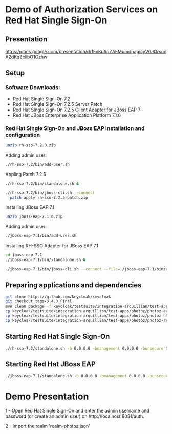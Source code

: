 # Demo of Authorization Services on Red Hat Single Sign-On

## Presentation

https://docs.google.com/presentation/d/1FxKu6pZAFMumdpagicyV0JQrscxA2dKqZelibO1Czhw

## Setup

### Software Downloads:
* Red Hat Single Sign-On 7.2
* Red Hat Single Sign-On 7.2.5 Server Patch
* Red Hat Single Sign-On 7.2.5 Client Adapter for JBoss EAP 7
* Red Hat JBoss Enterprise Application Platform 7.1.0

### Red Hat Single Sign-On and JBoss EAP installation and configuration

```bash
unzip rh-sso-7.2.0.zip
```

Adding admin user:

```bash
./rh-sso-7.2/bin/add-user.sh
```

Appling Patch 7.2.5

```bash
./rh-sso-7.2/bin/standalone.sh &

./rh-sso-7.2/bin/jboss-cli.sh --connect
  patch apply rh-sso-7.2.5-patch.zip
```

Installing JBoss EAP 7.1

```bash
unzip jboss-eap-7.1.0.zip
```

Adding admin user:

```bash
./jboss-eap-7.1/bin/add-user.sh
```

Installing RH-SSO Adapter for JBoss EAP 7.1

```bash
cd jboss-eap-7.1
./jboss-eap-7.1/bin/standalone.sh &

./jboss-eap-7.1/bin/jboss-cli.sh --connect --file=./jboss-eap-7.1/bin/adapter-install.cli
```

## Preparing applications and dependencies

```bash
git clone https://github.com/keycloak/keycloak
git checkout tags/3.4.3.Final
mvn clean package -f keycloak/testsuite/integration-arquillian/test-apps/photoz/pom.xml
cp keycloak/testsuite/integration-arquillian/test-apps/photoz/photoz-authz-policy/target/photoz-authz-policy-3.4.3.Final.jar rh-sso-7.2/standalone/deployments
cp keycloak/testsuite/integration-arquillian/test-apps/photoz/photoz-html5-client/target/photoz-html5-client.war jboss-eap-7.1/standalone/deployments
cp keycloak/testsuite/integration-arquillian/test-apps/photoz/photoz-restful-api/target/photoz-restful-api.war jboss-eap-7.1/standalone/deployments
```

## Starting Red Hat Single Sign-On

```bash
./rh-sso-7.2/standalone.sh -b 0.0.0.0 -bmanagement 0.0.0.0 -bunsecure 0.0.0.0 -Djboss.socket.binding.port-offset=1 -Dkeycloak.profile=preview
```

## Starting Red Hat JBoss EAP

```bash
./jboss-eap-7.1/standalone.sh -b 0.0.0.0 -bmanagement 0.0.0.0 -bunsecure 0.0.0.0
```

# Demo Presentation

1 - Open Red Hat Single Sign-On and enter the admin username and password (or create an admin user) on http://localhost:8081/auth.

2 - Import the realm 'realm-photoz.json'







